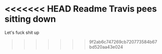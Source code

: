 <<<<<<< HEAD
Readme
Travis pees sitting down
=======
Let's fuck shit up
>>>>>>> 9f2ab6c747269cb720773584b67bd520aa43e024

